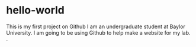 # hello-world
This is my first project on Github
I am an undergraduate student at Baylor University. 
I am going to be using Github to help make a website for my lab.
.
